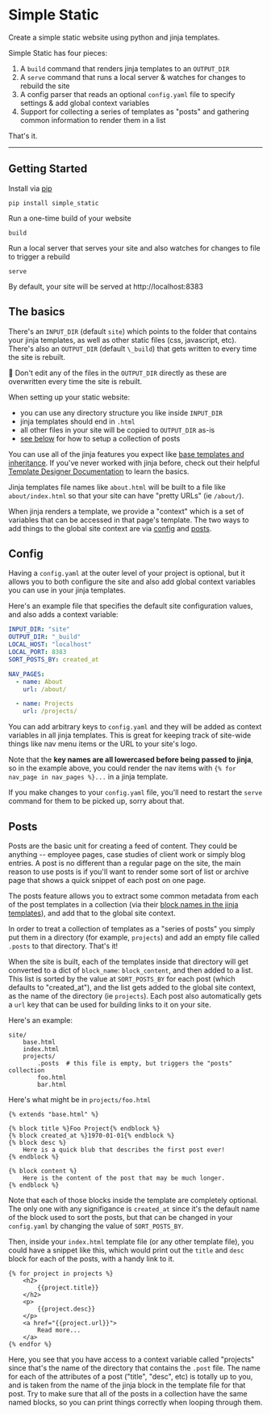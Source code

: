 # Simple Static
Create a simple static website using python and jinja templates.

Simple Static has four pieces:

1. A `build` command that renders jinja templates to an `OUTPUT_DIR`
2. A `serve` command that runs a local server & watches for changes to rebuild the site
3. A config parser that reads an optional `config.yaml` file to specify settings & add global context variables
4. Support for collecting a series of templates as "posts" and gathering common information to render them in a list

That's it.

----

## Getting Started

Install via [pip](https://pypi.org/project/simple-static/)

    pip install simple_static

Run a one-time build of your website

    build

Run a local server that serves your site and also watches for changes to file to trigger a rebuild

    serve

By default, your site will be served at http://localhost:8383

## The basics

There's an `INPUT_DIR` (default `site`) which points to the folder that contains your jinja templates, as well as other static files (css, javascript, etc). There's also an `OUTPUT_DIR` (default `\_build`) that gets written to every time the site is rebuilt.

🧹 Don't edit any of the files in the `OUTPUT_DIR` directly as these are overwritten every time the site is rebuilt.

When setting up your static website:

- you can use any directory structure you like inside `INPUT_DIR`
- jinja templates should end in `.html`
- all other files in your site will be copied to `OUTPUT_DIR` as-is
- [see below](#posts) for how to setup a collection of posts

You can use all of the jinja features you expect like [base templates and inheritance](https://jinja.palletsprojects.com/en/3.0.x/templates/#template-inheritance). If you've never worked with jinja before, check out their helpful [Template Designer Documentation](https://jinja.palletsprojects.com/en/3.0.x/templates/) to learn the basics.

Jinja templates file names like `about.html` will be built to a file like `about/index.html` so that your site can have "pretty URLs" (ie `/about/`).

When jinja renders a template, we provide a "context" which is a set of variables that can be accessed in that page's template. The two ways to add things to the global site context are via [config](#config) and [posts](#posts).

## Config

Having a `config.yaml` at the outer level of your project is optional, but it allows you to both configure the site and also add global context variables you can use in your jinja templates.

Here's an example file that specifies the default site configuration values, and also adds a context variable:

```yaml
INPUT_DIR: "site"
OUTPUT_DIR: "_build"
LOCAL_HOST: "localhost"
LOCAL_PORT: 8383
SORT_POSTS_BY: created_at

NAV_PAGES:
  - name: About
    url: /about/

  - name: Projects
    url: /projects/
```

You can add arbitrary keys to `config.yaml` and they will be added as context variables in all jinja templates. This is great for keeping track of site-wide things like nav menu items or the URL to your site's logo.

Note that the **key names are all lowercased before being passed to jinja**, so in the example above, you could render the nav items with `{% for nav_page in nav_pages %}...` in a jinja template.

If you make changes to your `config.yaml` file, you'll need to restart the `serve` command for them to be picked up, sorry about that.

## Posts
Posts are the basic unit for creating a feed of content. They could be anything -- employee pages, case studies of client work or simply blog entries. A post is no different than a regular page on the site, the main reason to use posts is if you'll want to render some sort of list or archive page that shows a quick snippet of each post on one page.

The posts feature allows you to extract some common metadata from each of the post templates in a collection (via their [block names in the jinja templates](https://jinja.palletsprojects.com/en/3.0.x/templates/#child-template)), and add that to the global site context.

In order to treat a collection of templates as a "series of posts" you simply put them in a directory (for example, `projects`) and add an empty file called `.posts` to that directory. That's it!

When the site is built, each of the templates inside that directory will get converted to a dict of `block_name`: `block_content`, and then added to a list. This list is sorted by the value at `SORT_POSTS_BY` for each post (which defaults to "created_at"), and the list gets added to the global site context, as the name of the directory (ie `projects`). Each post also automatically gets a `url` key that can be used for building links to it on your site.

Here's an example:

    site/
        base.html
        index.html
        projects/
            .posts  # this file is empty, but triggers the "posts" collection
            foo.html
            bar.html

Here's what might be in `projects/foo.html`

    {% extends "base.html" %}

    {% block title %}Foo Project{% endblock %}
    {% block created_at %}1970-01-01{% endblock %}
    {% block desc %}
        Here is a quick blub that describes the first post ever!
    {% endblock %}

    {% block content %}
        Here is the content of the post that may be much longer.
    {% endblock %}

Note that each of those blocks inside the template are completely optional. The only one with any signifigance is `created_at` since it's the default name of the block used to sort the posts, but that can be changed in your `config.yaml` by changing the value of `SORT_POSTS_BY`.

Then, inside your `index.html` template file (or any other template file), you could have a snippet like this, which would print out the `title` and `desc` block for each of the posts, with a handy link to it.

    {% for project in projects %}
        <h2>
            {{project.title}}
        </h2>
        <p>
            {{project.desc}}
        </p>
        <a href="{{project.url}}">
            Read more...
        </a>
    {% endfor %}

Here, you see that you have access to a context variable called "projects" since that's the name of the directory that contains the `.post` file. The name for each of the attributes of a post ("title", "desc", etc) is totally up to you, and is taken from the name of the jinja block in the template file for that post. Try to make sure that all of the posts in a collection have the same named blocks, so you can print things correctly when looping through them.
